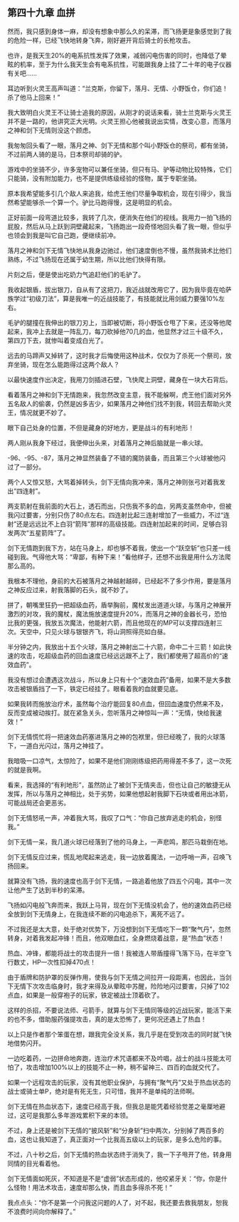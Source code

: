 ## 第四十九章 血拼


然而，我只感到身体一麻，却没有想象中那么久的呆滞，而飞扬更是象感觉到了我的危险一样，已经飞快地转身飞奔，刚好避开背后骑士的长枪攻击。

也许，是我天生20%的电系抗性发挥了效果，减弱闪电伤害的同时，也降低了晕眩的机率，至于为什么我天生会有电系抗性，可能跟我身上挂了二十年的电子仪器有关吧……

耳边听到火灵王高声叫道：“兰克斯，你留下，落月、无情、小野饭仓，你们追！杀了他马上回来！”

我大致明白火灵王不让骑士追我的原因，从刚才的说话来看，骑士兰克斯与火灵王并不是一路的，他讲究正大光明。火灵王担心他被我说出实情，改变心意，而落月之神和剑下无情则没这个顾虑。

我匆匆回头看了一眼，落月之神、剑下无情和那个叫小野饭仓的祭司，都有坐骑，不过前两人骑的是马，日本祭司却骑的驴。

游戏中的坐骑不少，许多宠物可以兼任坐骑，但只有马、驴等动物比较特殊，它们只能骑，没有附加能力，也不是提供练级经验的怪物，属于专职坐骑。

原本我希望能多引几个敌人来追我，给虎王他们尽量争取机会，现在引得少，我当然希望能够杀一个算一个。驴比马跑得慢，这是明显的机会。

正好前面一段弯道比较多，我转了几次，便消失在他们的视线。我用力一拍飞扬的屁股，然后从马上跃到洞壁藏起来，飞扬跑出一段奇怪地回头看了我一眼，但似乎也领会到我是叫它自己跑，便继续前冲。

落月之神和剑下无情飞快地从我身边驰过，他们速度倒也不慢，虽然我骑术比他们熟练，不过飞扬现在还属于幼生期，所以比他们快得有限。

片刻之后，便是使出吃奶力气追赶他们的毛驴了。

我收起银盾，拔出银刀，自从有了这把刀，我近战就改用它了，因为我毕竟在哈萨族学过“初级刀法”，算是我唯一的近战技能了，有技能就比用剑威力要强10%左右。

毛驴的腿撞在我伸出的银刀刃上，当即被切断，将小野饭仓甩了下来，还没等他爬起来，我冲上去就是一阵乱刀，每刀砍掉他70几的血，他显然才过三十级不久，第四刀下去，就惨叫着变成白光了。

远去的马蹄声又掉转了，这时我才后悔使用这种战术，仅仅为了杀死一个祭司，放弃坐骑，现在怎么能跑得过这两个敌人？

以最快速度作出决定，我用刀剑插进石壁，飞快爬上洞壁，藏身在一块大石背后。

看着落月之神和剑下无情跑来，我忽然改变主意，我不能躲啊，虎王他们面对另外五名敌人的偷袭，仍然是凶多吉少，如果落月之神他们找不到我，转回去帮助火灵王，情况就更不妙了。

眼下自己处身的位置，不但是藏身的好地方，更是战斗的有利地形！

两人刚从我身下经过，我便伸出头来，对着落月之神后脑就是一串火球。

-96、-95、-87，落月之神显然装备了不错的魔防装备，而且第三个火球被他闪过了一部分。

两个人又惊又怒，大骂着掉转头，剑下无情向我冲来，落月之神则张弓对着我发出“四连射”。

两支箭射在我前面的大石上，透石而出，只伤我不多的血，另两支虽然命中，但被我闪过要害，分别只伤了80点左右。四连射比起三连射增加了一些威力，不过“连射”还是远远比不上白羽“箭阵”那样的高级技能。四连射加起来的时间，足够白羽发两次“五星箭阵”了。

剑下无情跑到我下方，站在马身上，却也够不着我，使出一个“跃空斩”也只差一线碰到我。气得他大骂：“卑鄙，有种下来！”看他样子，还想不出我是用什么方法爬那么高的。

我根本不理他，身前的大石被落月之神越射越碎，已经起不了多少作用，要是落月之神反应过来，射我落脚的石头，就不妙了。

拼了，朝嘴里狂扔一把超级血药，盾举胸前，魔杖发出道道火球，与落月之神展开激烈的对攻，我的魔杖，魔法施放速度提升20%，而落月之神的金器长弓，恐怕比我的更强，我放五次魔法，他能射六箭，而且他现在的MP可以支撑四连射三次。天空中，只见火球与银银齐飞，将山洞照得亮如白昼。

半分钟之内，我放出十五个火球，落月之神射出二十六箭，命中二十三箭！如此快速的攻击，吃超级血药的回血速度已经远远跟不上了，我们都使用了超高价的“速效血药”。

我没有想过会遭遇这次战斗，所以身上只有十个“速效血药”备用，如果不是大多数攻击被银盾挡了一下，铁定已经挂了。眼看着我的血就要见底。

如果我转而施放治疗术，虽然每个治疗能回复80点血，但回血速度仍然来不及，反而变成被动挨打。就在紧急关头，忽听落月之神惊叫一声：“无情，快给我速效！”

剑下无情慌忙将一把速效血药塞进落月之神的包袱里，但已经晚了，我的火球落下，一道白光闪过，落月之神挂了。

我暗吸一口凉气，太惊险了，如果不是他们刚刚练级把药用得差不多了，这一次死的就是我啊。

看来，我选择的“有利地形”，虽然防止了被剑下无情夹击，但也让自己的敏捷无从发挥，所以与落月之神相比，处于劣势，如果他想起射我脚下石块或者用出冰箭，可能战局还会更恶劣。

剑下无情怒吼一声，冲着我大骂，我叹了口气：“你自己放弃逃走的机会，别怪我。”

剑下无情一呆，我几道火球已经落到了他的马身上，一声悲鸣，那匹马栽倒在地。

剑下无情反应过来，慌乱地爬起来逃走，我一边放着魔法，一边呼哨一声，召唤飞扬回来。

就算没有飞扬，我的速度也高于剑下无情，一路追着他放了四五个闪电，其中一次让他产生了达到半秒的呆滞。

飞扬如闪电般飞奔而来，我跃上马背，现在剑下无情没机会了，他的速效血药已经全放到剑下无情身上，在我连续不断的闪电追杀下，离死不远了。

不过我还是太大意，处于绝对优势下，万没想到剑下无情吃下一颗“聚气丹”，忽然转身，对着我发起冲锋！而且，他双眼血红，全身燃烧着战意，是“热血”状态！

热血、冲锋，都能将战士的攻击提升一倍！我被连人带盾撞得飞落下马，在半空飞行数丈，HP一次性扣掉470点！

由于盾牌和防护罩的反弹作用，使我与剑下无情之间拉开一段距离，也因此，当剑下无情下次攻击临身时，我才来得及从晕眩中苏醒，险险地闪过要害，只掉了102点血，如果是一般穿袍子的玩家，铁定被战士顶着砍了。

这样的杀招，不要说法师、弓箭手，就算与剑下无情同等级的近战玩家，能活下来的也不多，借助服药强提攻击，真的是太恐怖了，更何况还遇上了热血！

以上只是作者那个笨蛋在想，跟我完全没关系，我几乎是在受到攻击的同时就飞快地借势闪开。

一边吃着药，一边拼命地奔跑，连治疗术咒语都来不及吟唱，战士的战斗技能太可怕了，攻击增加100%以上的技能不止一种，稍不留神三、四百的血就交代了。

如果一个远程攻击的玩家，没有其他职业保护，与拥有“聚气丹”又处于热血状态的战士或骑士单P，绝对是有死无生，只可惜，我并不是单纯的法师啊。

剑下无情在热血状态下，速度已经高于我，但我总是能凭着经验觉差之毫厘地避过，这可是我那么多年游戏累积下来的本领。

不过，身上还是被剑下无情的“披风斩”和“分身斩”扫中两次，分别掉了两百多的血，这也让我知道了，真正面对一个比我高五级以上的玩家，是多么危险的事。

不过，八十秒之后，剑下无情的热血状态终于消失了，我一下子甩开了他，转身用同情的目光看着他。

剑下无情面如死灰，不知道是不是“虚弱”状态形成的，他咬紧牙关：“你，你是什么怪物！用法术攻击，速度却那么快，而且血多得杀不死！”

我点点头：“你不是第一个问我这问题的人了，对不起，我还要去救我朋友，恕我不浪费时间向你解释了。”





